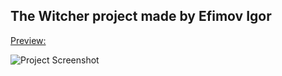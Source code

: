 ## The Witcher project made by Efimov Igor  
[Preview:](https://delet-dis.github.io/witcher-site/index.html)

![Project Screenshot](https://user-images.githubusercontent.com/47276603/91274048-cda50780-e786-11ea-9802-f8e9d2156e77.png)